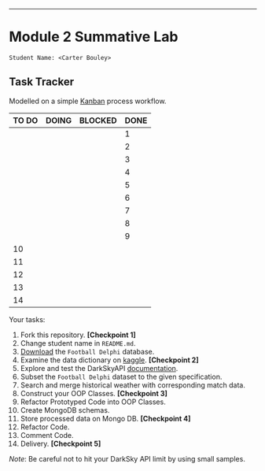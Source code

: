 
________________________
# Module 2 Summative Lab

    Student Name: <Carter Bouley>

## Task Tracker

Modelled on a simple [Kanban](https://www.atlassian.com/agile/kanban) process workflow.

| TO DO | DOING | BLOCKED | DONE |
|-------|-------|---------|------|
||||1|
||||2|
||||3|
||||4|
||||5|
||||6|
||||7|
||||8|
||||9|
|10||||
|11||||
|12||||
|13||||
|14||||

Your tasks:
 1. Fork this repository. **[Checkpoint 1]** 
 2. Change student name in `README.md`.
 3. [Download](https://www.kaggle.com/laudanum/footballdelphi/download) the `Football Delphi` database.
 4. Examine the data dictionary on [kaggle](https://www.kaggle.com/laudanum/footballdelphi). **[Checkpoint 2]**
 6. Explore and test the DarkSkyAPI [documentation](https://darksky.net/dev/docs).
 7. Subset the `Football Delphi` dataset to the given specification.
 8. Search and merge historical weather with corresponding match data.
 9. Construct your OOP Classes. **[Checkpoint 3]**
 10. Refactor Prototyped Code into OOP Classes.
 11. Create MongoDB schemas.
 12. Store processed data on Mongo DB. **[Checkpoint 4]**
 13. Refactor Code.
 14. Comment Code.
 15. Delivery. **[Checkpoint 5]**

_Note_: Be careful not to hit your DarkSky API limit by using small samples.

